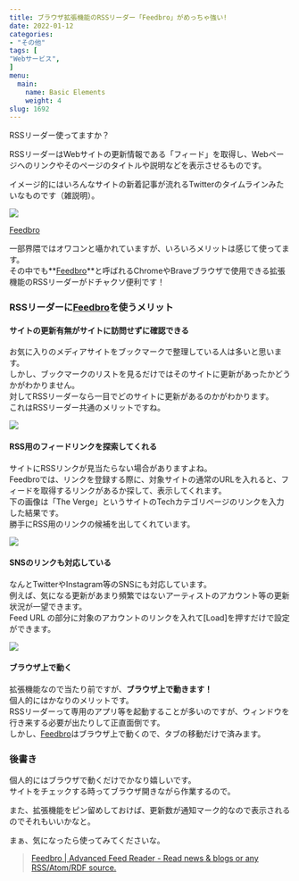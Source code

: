 ```yaml
---
title: ブラウザ拡張機能のRSSリーダー「Feedbro」がめっちゃ強い!
date: 2022-01-12
categories:
- "その他"
tags: [
"Webサービス",
]
menu:
  main:
    name: Basic Elements
    weight: 4
slug: 1692
---
```


RSSリーダー使ってますか？

RSSリーダーはWebサイトの更新情報である「フィード」を取得し、Webページへのリンクやそのページのタイトルや説明などを表示させるものです。

イメージ的にはいろんなサイトの新着記事が流れるTwitterのタイムラインみたいなものです（雑説明）。

![](https://lh3.googleusercontent.com/pw/AM-JKLVpfxS_YQmask9zXY2XVS1Hme1J46IDhr9E_kMTllGsyGjY45dX5Fqwt87kF63SAyrcWW96Bi2Wpy93OraCIRkPQgdkapt4Vj5dRGGuHDfmd5mB911zJfMET6j9DtyzZV17W76I7zz6YW31FsLxBK2l=w1122-h330-no?authuser=0)

[Feedbro](https://chrome.google.com/webstore/detail/feedbro/mefgmmbdailogpfhfblcnnjfmnpnmdfa?hl=ja)

一部界隈ではオワコンと囁かれていますが、いろいろメリットは感じて使ってます。  
その中でも**[Feedbro](https://chrome.google.com/webstore/detail/feedbro/mefgmmbdailogpfhfblcnnjfmnpnmdfa?hl=ja)**と呼ばれるChromeやBraveブラウザで使用できる拡張機能のRSSリーダーがドチャクソ便利です！

### RSSリーダーに[Feedbro](https://chrome.google.com/webstore/detail/feedbro/mefgmmbdailogpfhfblcnnjfmnpnmdfa?hl=ja)を使うメリット

#### サイトの更新有無がサイトに訪問せずに確認できる

お気に入りのメディアサイトをブックマークで整理している人は多いと思います。  
しかし、ブックマークのリストを見るだけではそのサイトに更新があったかどうかがわかりません。  
対してRSSリーダーなら一目でどのサイトに更新があるのかがわかります。  
これはRSSリーダー共通のメリットですね。

![](https://lh3.googleusercontent.com/pw/AM-JKLXlHKx4ojBp9bPJwoWJz60iwoeJtaOsMZ1mWQf0g3rQ6Eyo-Xya6jUg8Hj-IpBY3Iae5QwmNsVuaksN9UarSjWLm1rFrsPryXyJiTN4m-Cpg-K2491r3_7Nek-JcSqcv9Egb-mVBbOR7A6WoPXSr2RY=w711-h153-no?authuser=0)

#### RSS用のフィードリンクを探索してくれる

サイトにRSSリンクが見当たらない場合がありますよね。  
Feedbroでは、リンクを登録する際に、対象サイトの通常のURLを入れると、フィードを取得するリンクがあるか探して、表示してくれます。  
下の画像は「The Verge」というサイトのTechカテゴリページのリンクを入力した結果です。  
勝手にRSS用のリンクの候補を出してくれています。

![](https://lh3.googleusercontent.com/pw/AM-JKLVxN8HtXT-EVMhnEwyDWbAYXbyt67hmc3KtthdLmmd4v_TQp7ISG5A7FMh4DKndHPVgxORuSofQUdETijOL04g2lVHkCVllOFl-XX5nP5mW_FiPeEipggwGGNKemyh2nx3Jc9jAMuAkcMVX32QcWuvq=w548-h388-no?authuser=0)

#### SNSのリンクも対応している

なんとTwitterやInstagram等のSNSにも対応しています。  
例えば、気になる更新があまり頻繁ではないアーティストのアカウント等の更新状況が一望できます。  
Feed URL の部分に対象のアカウントのリンクを入れて\[Load\]を押すだけで設定ができます。

![](https://lh3.googleusercontent.com/pw/AM-JKLUHketMjh1gmETOR19piR8f5pWf52kwD2v5sQHz-_oX9Rhbtq2xXen1-NZvtYjXfw_mJPNkVYi9qX8uWjvd3pcY9-dRfInHuBfAsExjm32hhHKN_a7CNH2-ZbRVrQfAxOl34sCkMOIJNQJqb6vEO-YX=w811-h417-no?authuser=0)

#### ブラウザ上で動く

拡張機能なので当たり前ですが、**ブラウザ上で動きます！**  
個人的にはかなりのメリットです。  
RSSリーダーって専用のアプリ等を起動することが多いのですが、ウィンドウを行き来する必要が出たりして正直面倒です。  
しかし、[Feedbro](https://chrome.google.com/webstore/detail/feedbro/mefgmmbdailogpfhfblcnnjfmnpnmdfa?hl=ja)はブラウザ上で動くので、タブの移動だけで済みます。  

### 後書き

個人的にはブラウザで動くだけでかなり嬉しいです。  
サイトをチェックする時ってブラウザ開きながら作業するので。

また、拡張機能をピン留めしておけば、更新数が通知マーク的なので表示されるのでそれもいいかなと。

まぁ、気になったら使ってみてくださいな。
> [Feedbro | Advanced Feed Reader - Read news & blogs or any RSS/Atom/RDF source.](https://chrome.google.com/webstore/detail/feedbro/mefgmmbdailogpfhfblcnnjfmnpnmdfa?hl=ja "Feedbro")